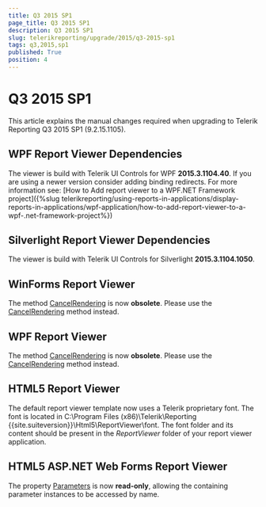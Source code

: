 ```yaml
---
title: Q3 2015 SP1
page_title: Q3 2015 SP1 
description: Q3 2015 SP1
slug: telerikreporting/upgrade/2015/q3-2015-sp1
tags: q3,2015,sp1
published: True
position: 4
---
```


# Q3 2015 SP1



This article explains the manual changes required when upgrading to Telerik Reporting Q3 2015 SP1 (9.2.15.1105).

## WPF Report Viewer Dependencies

The viewer is build with Telerik UI Controls for WPF __2015.3.1104.40__. If you are using a newer version consider adding binding redirects. For more information see:           [How to Add report viewer to a WPF.NET Framework project]({%slug telerikreporting/using-reports-in-applications/display-reports-in-applications/wpf-application/how-to-add-report-viewer-to-a-wpf-.net-framework-project%})

## Silverlight Report Viewer Dependencies

The viewer is build with Telerik UI Controls for Silverlight __2015.3.1104.1050__.         

## WinForms Report Viewer

The method  [CancelRendering](/reporting/api/Telerik.ReportViewer.WinForms.ReportViewerBase#Telerik_ReportViewer_WinForms_ReportViewerBase_CancelRendering_System_Int32_)  is now __obsolete__.           Please use the  [CancelRendering](/reporting/api/Telerik.ReportViewer.WinForms.ReportViewerBase#Telerik_ReportViewer_WinForms_ReportViewerBase_CancelRendering)  method instead.         

## WPF Report Viewer

The method  [CancelRendering](/reporting/api/Telerik.ReportViewer.Wpf.ReportViewer#Telerik_ReportViewer_Wpf_ReportViewer_CancelRendering_System_Int32_)  is now __obsolete__.           Please use the  [CancelRendering](/reporting/api/Telerik.ReportViewer.Wpf.ReportViewer#Telerik_ReportViewer_Wpf_ReportViewer_CancelRendering)  method instead.         

## HTML5 Report Viewer

The default report viewer template now uses a Telerik proprietary font. The font is located in           C:\Program Files (x86)\Telerik\Reporting {{site.suiteversion}}\Html5\ReportViewer\font. The font folder and its content should be present in the           *ReportViewer* folder of your report viewer application.         

## HTML5 ASP.NET Web Forms Report Viewer

The property  [Parameters](/reporting/api/Telerik.ReportViewer.Html5.WebForms.ReportSource#Telerik_ReportViewer_Html5_WebForms_ReportSource_Parameters)  is now __read-only__,           allowing the containing parameter instances to be accessed by name.


